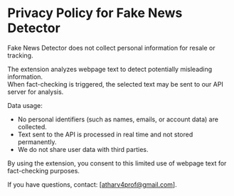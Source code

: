 # Privacy Policy for Fake News Detector

Fake News Detector does not collect personal information for resale or tracking.

The extension analyzes webpage text to detect potentially misleading information.  
When fact-checking is triggered, the selected text may be sent to our API server for analysis.  

Data usage:
- No personal identifiers (such as names, emails, or account data) are collected.
- Text sent to the API is processed in real time and not stored permanently.
- We do not share user data with third parties.

By using the extension, you consent to this limited use of webpage text for fact-checking purposes.

If you have questions, contact: [atharv4prof@gmail.com].
